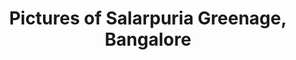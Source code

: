 ---
title: Pictures of Salarpuria Greenage, Bangalore
redirect_to: https://photos.app.goo.gl/D1JwF7qMFKDoFRpn6
---